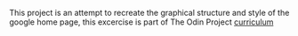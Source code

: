 This project is an attempt to recreate the graphical structure and style of the google home page, this excercise is part of The Odin Project [curriculum](http://www.theodinproject.com/courses/web-development-101/lessons/html-css)